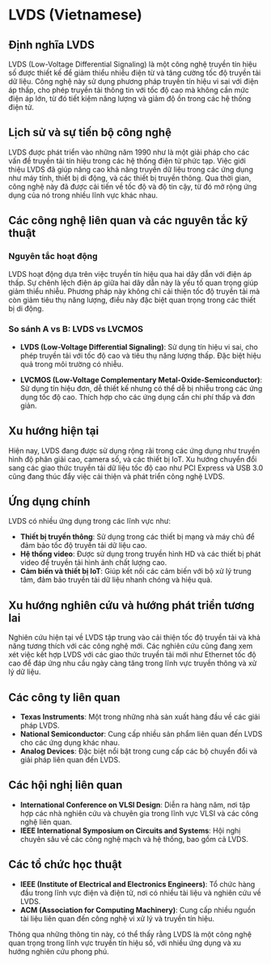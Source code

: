 # LVDS (Vietnamese)

## Định nghĩa LVDS

LVDS (Low-Voltage Differential Signaling) là một công nghệ truyền tín hiệu số được thiết kế để giảm thiểu nhiễu điện từ và tăng cường tốc độ truyền tải dữ liệu. Công nghệ này sử dụng phương pháp truyền tín hiệu vi sai với điện áp thấp, cho phép truyền tải thông tin với tốc độ cao mà không cần mức điện áp lớn, từ đó tiết kiệm năng lượng và giảm độ ồn trong các hệ thống điện tử.

## Lịch sử và sự tiến bộ công nghệ

LVDS được phát triển vào những năm 1990 như là một giải pháp cho các vấn đề truyền tải tín hiệu trong các hệ thống điện tử phức tạp. Việc giới thiệu LVDS đã giúp nâng cao khả năng truyền dữ liệu trong các ứng dụng như máy tính, thiết bị di động, và các thiết bị truyền thông. Qua thời gian, công nghệ này đã được cải tiến về tốc độ và độ tin cậy, từ đó mở rộng ứng dụng của nó trong nhiều lĩnh vực khác nhau.

## Các công nghệ liên quan và các nguyên tắc kỹ thuật

### Nguyên tắc hoạt động

LVDS hoạt động dựa trên việc truyền tín hiệu qua hai dây dẫn với điện áp thấp. Sự chênh lệch điện áp giữa hai dây dẫn này là yếu tố quan trọng giúp giảm thiểu nhiễu. Phương pháp này không chỉ cải thiện tốc độ truyền tải mà còn giảm tiêu thụ năng lượng, điều này đặc biệt quan trọng trong các thiết bị di động.

### So sánh A vs B: LVDS vs LVCMOS

- **LVDS (Low-Voltage Differential Signaling)**: Sử dụng tín hiệu vi sai, cho phép truyền tải với tốc độ cao và tiêu thụ năng lượng thấp. Đặc biệt hiệu quả trong môi trường có nhiễu.
  
- **LVCMOS (Low-Voltage Complementary Metal-Oxide-Semiconductor)**: Sử dụng tín hiệu đơn, dễ thiết kế nhưng có thể dễ bị nhiễu trong các ứng dụng tốc độ cao. Thích hợp cho các ứng dụng cần chi phí thấp và đơn giản.

## Xu hướng hiện tại

Hiện nay, LVDS đang được sử dụng rộng rãi trong các ứng dụng như truyền hình độ phân giải cao, camera số, và các thiết bị IoT. Xu hướng chuyển đổi sang các giao thức truyền tải dữ liệu tốc độ cao như PCI Express và USB 3.0 cũng đang thúc đẩy việc cải thiện và phát triển công nghệ LVDS.

## Ứng dụng chính

LVDS có nhiều ứng dụng trong các lĩnh vực như:

- **Thiết bị truyền thông**: Sử dụng trong các thiết bị mạng và máy chủ để đảm bảo tốc độ truyền tải dữ liệu cao.
- **Hệ thống video**: Được sử dụng trong truyền hình HD và các thiết bị phát video để truyền tải hình ảnh chất lượng cao.
- **Cảm biến và thiết bị IoT**: Giúp kết nối các cảm biến với bộ xử lý trung tâm, đảm bảo truyền tải dữ liệu nhanh chóng và hiệu quả.

## Xu hướng nghiên cứu và hướng phát triển tương lai

Nghiên cứu hiện tại về LVDS tập trung vào cải thiện tốc độ truyền tải và khả năng tương thích với các công nghệ mới. Các nghiên cứu cũng đang xem xét việc kết hợp LVDS với các giao thức truyền tải mới như Ethernet tốc độ cao để đáp ứng nhu cầu ngày càng tăng trong lĩnh vực truyền thông và xử lý dữ liệu.

## Các công ty liên quan

- **Texas Instruments**: Một trong những nhà sản xuất hàng đầu về các giải pháp LVDS.
- **National Semiconductor**: Cung cấp nhiều sản phẩm liên quan đến LVDS cho các ứng dụng khác nhau.
- **Analog Devices**: Đặc biệt nổi bật trong cung cấp các bộ chuyển đổi và giải pháp liên quan đến LVDS.

## Các hội nghị liên quan

- **International Conference on VLSI Design**: Diễn ra hàng năm, nơi tập hợp các nhà nghiên cứu và chuyên gia trong lĩnh vực VLSI và các công nghệ liên quan.
- **IEEE International Symposium on Circuits and Systems**: Hội nghị chuyên sâu về các công nghệ mạch và hệ thống, bao gồm cả LVDS.

## Các tổ chức học thuật

- **IEEE (Institute of Electrical and Electronics Engineers)**: Tổ chức hàng đầu trong lĩnh vực điện và điện tử, nơi có nhiều tài liệu và nghiên cứu về LVDS.
- **ACM (Association for Computing Machinery)**: Cung cấp nhiều nguồn tài liệu liên quan đến công nghệ vi xử lý và truyền tín hiệu.

Thông qua những thông tin này, có thể thấy rằng LVDS là một công nghệ quan trọng trong lĩnh vực truyền tín hiệu số, với nhiều ứng dụng và xu hướng nghiên cứu phong phú.